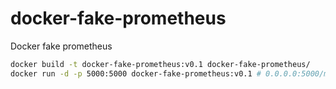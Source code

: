# docker-fake-prometheus
Docker fake prometheus

```bash
docker build -t docker-fake-prometheus:v0.1 docker-fake-prometheus/
docker run -d -p 5000:5000 docker-fake-prometheus:v0.1 # 0.0.0.0:5000/metrics
```